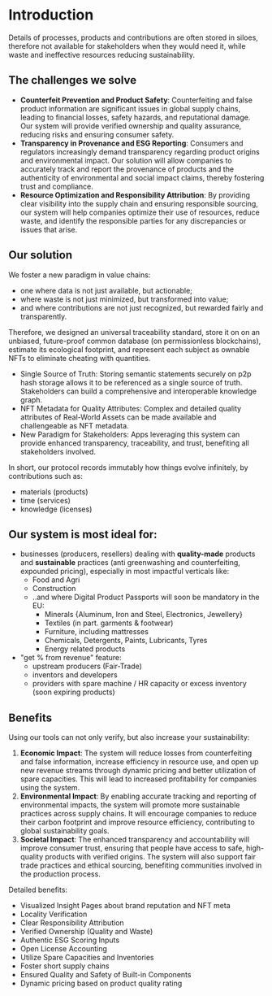 # Introduction

Details of processes, products and contributions are often stored in siloes, therefore not available for stakeholders when they would need it, while waste and ineffective resources reducing sustainability.

## The challenges we solve

* **Counterfeit Prevention and Product Safety**: Counterfeiting and false product information are significant issues in global supply chains, leading to financial losses, safety hazards, and reputational damage. Our system will provide verified ownership and quality assurance, reducing risks and ensuring consumer safety.
* **Transparency in Provenance and ESG Reporting**: Consumers and regulators increasingly demand transparency regarding product origins and environmental impact. Our solution will allow companies to accurately track and report the provenance of products and the authenticity of environmental and social impact claims, thereby fostering trust and compliance.
* **Resource Optimization and Responsibility Attribution**: By providing clear visibility into the supply chain and ensuring responsible sourcing, our system will help companies optimize their use of resources, reduce waste, and identify the responsible parties for any discrepancies or issues that arise.

## Our solution

We foster a new paradigm in value chains:

* one where data is not just available, but actionable;
* where waste is not just minimized, but transformed into value;
* and where contributions are not just recognized, but rewarded fairly and transparently.

Therefore, we designed an universal traceability standard, store it on on an unbiased, future-proof common database (on permissionless blockchains), estimate its ecological footprint, and represent each subject as ownable NFTs to eliminate cheating with quantities.

* Single Source of Truth: Storing semantic statements securely on p2p hash storage allows it to be referenced as a single source of truth. Stakeholders can build a comprehensive and interoperable knowledge graph.
* NFT Metadata for Quality Attributes: Complex and detailed quality attributes of Real-World Assets can be made available and challengeable as NFT metadata.
* New Paradigm for Stakeholders: Apps leveraging this system can provide enhanced transparency, traceability, and trust, benefiting all stakeholders involved.

In short, our protocol records immutably how things evolve infinitely, by contributions such as:

* materials (products)
* time (services)
* knowledge (licenses)

## Our system is most ideal for:

* businesses (producers, resellers) dealing with **quality-made** products and **sustainable** practices (anti greenwashing and counterfeiting, expounded pricing), especially in most impactful verticals like:
  * Food and Agri
  * Construction
  * ..and where Digital Product Passports will soon be mandatory in the EU:
    * Minerals {Aluminum, Iron and Steel, Electronics, Jewellery}
    * Textiles (in part. garments & footwear)
    * Furniture, including mattresses&#x20;
    * Chemicals, Detergents, Paints, Lubricants, Tyres
    * Energy related products
* "get % from revenue" feature:
  * upstream producers (Fair-Trade)
  * inventors and developers
  * providers with spare machine / HR capacity or excess inventory (soon expiring products)

## Benefits

Using our tools can not only verify, but also increase your sustainability:

1. **Economic Impact**: The system will reduce losses from counterfeiting and false information, increase efficiency in resource use, and open up new revenue streams through dynamic pricing and better utilization of spare capacities. This will lead to increased profitability for companies using the system.
2. **Environmental Impact**: By enabling accurate tracking and reporting of environmental impacts, the system will promote more sustainable practices across supply chains. It will encourage companies to reduce their carbon footprint and improve resource efficiency, contributing to global sustainability goals.
3. **Societal Impact**: The enhanced transparency and accountability will improve consumer trust, ensuring that people have access to safe, high-quality products with verified origins. The system will also support fair trade practices and ethical sourcing, benefiting communities involved in the production process.

Detailed benefits:

* Visualized Insight Pages about brand reputation and NFT meta
* Locality Verification
* Clear Responsibility Attribution
* Verified Ownership (Quality and Waste)
* Authentic ESG Scoring Inputs
* Open License Accounting
* Utilize Spare Capacities and Inventories
* Foster short supply chains
* Ensured Quality and Safety of Built-in Components
* Dynamic pricing based on product quality rating

